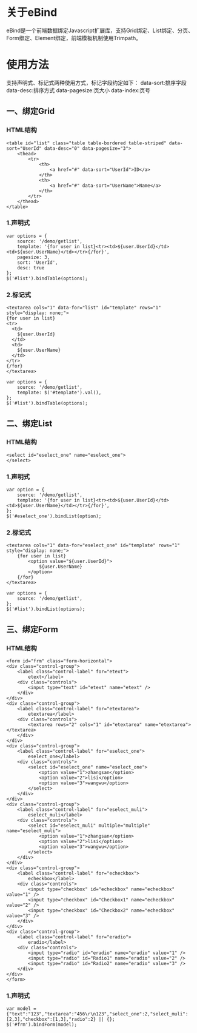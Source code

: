关于eBind
=====
eBind是一个前端数据绑定Javascript扩展库，支持Grid绑定、List绑定、分页、Form绑定、Element绑定，前端模板机制使用Trimpath。

使用方法
=====
支持声明式、标记式两种使用方式，标记字段约定如下：
data-sort:排序字段
data-desc:排序方式
data-pagesize:页大小
data-index:页号

一、绑定Grid
-----
### HTML结构
    <table id="list" class="table table-bordered table-striped" data-sort="UserId" data-desc="0" data-pagesize="3">
        <thead>
            <tr>
                <th>
                    <a href="#" data-sort="UserId">ID</a>
                </th>
                <th>
                    <a href="#" data-sort="UserName">Name</a>
                </th>
            </tr>
        </thead>
    </table>
### 1.声明式
    var options = {
        source: '/demo/getlist',
        template: '{for user in list}<tr><td>${user.UserId}</td><td>${user.UserName}</td></tr>{/for}',
        pagesize: 3,
        sort: 'UserId',
        desc: true
    };
    $('#list').bindTable(options);
### 2.标记式
    <textarea cols="1" data-for="list" id="template" rows="1" style="display: none;">
    {for user in list}
    <tr>
      <td>
        ${user.UserId}
      </td>
      <td>
        ${user.UserName}
      </td>
    </tr>
    {/for}
    </textarea>
    
    var options = {
        source: '/demo/getlist',  
        template: $('#template').val(),      
    };
    $('#list').bindTable(options);
    
二、绑定List
-----
### HTML结构
    <select id="eselect_one" name="eselect_one">
    </select>
### 1.声明式
    var option = {
        source: '/demo/getlist',
        template: '{for user in list}<tr><td>${user.UserId}</td><td>${user.UserName}</td></tr>{/for}',
    };
    $('#eselect_one').bindList(option);
### 2.标记式
    <textarea cols="1" data-for="eselect_one" id="template" rows="1" style="display: none;">
        {for user in list}
            <option value="${user.UserId}">                              
                ${user.UserName}             
            </option>
        {/for}
    </textarea>
    
    var options = {
        source: '/demo/getlist',     
    };
    $('#list').bindList(options);
    
三、绑定Form
-----
### HTML结构
    <form id="frm" class="form-horizontal">
    <div class="control-group">
        <label class="control-label" for="etext">
            etext</label>
        <div class="controls">
            <input type="text" id="etext" name="etext" />
        </div>
    </div>
    <div class="control-group">
        <label class="control-label" for="etextarea">
            etextarea</label>
        <div class="controls">
            <textarea rows="2" cols="1" id="etextarea" name="etextarea"></textarea>
        </div>
    </div>
    <div class="control-group">
        <label class="control-label" for="eselect_one">
            eselect_one</label>
        <div class="controls">
            <select id="eselect_one" name="eselect_one">
                <option value="1">zhangsan</option>
                <option value="2">lisi</option>
                <option value="3">wangwu</option>
            </select>
        </div>
    </div>
    <div class="control-group">
        <label class="control-label" for="eselect_muli">
            eselect_muli</label>
        <div class="controls">
            <select id="eselect_muli" multiple="multiple" name="eselect_muli">
                <option value="1">zhangsan</option>
                <option value="2">lisi</option>
                <option value="3">wangwu</option>
            </select>
        </div>
    </div>
    <div class="control-group">
        <label class="control-label" for="echeckbox">
            echeckbox</label>
        <div class="controls">
            <input type="checkbox" id="echeckbox" name="echeckbox" value="1" />
            <input type="checkbox" id="Checkbox1" name="echeckbox" value="2" />
            <input type="checkbox" id="Checkbox2" name="echeckbox" value="3" />
        </div>
    </div>
    <div class="control-group">
        <label class="control-label" for="eradio">
            eradio</label>
        <div class="controls">
            <input type="radio" id="eradio" name="eradio" value="1" />
            <input type="radio" id="Radio1" name="eradio" value="2" />
            <input type="radio" id="Radio2" name="eradio" value="3" />
        </div>
    </div>
    </form>
### 1.声明式
    var model = {"text":"123","textarea":"456\r\n123","select_one":2,"select_muli":[2,3],"checkbox":[1,3],"radio":2} || {};
    $('#frm').bindForm(model);
